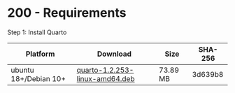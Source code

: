 # 200 - Requirements

Step 1: Install Quarto

| Platform | Download | Size| SHA-256 |
| -- | -- | -- | -- |
| ubuntu 18+/Debian 10+ | [quarto-1.2.253-linux-amd64.deb](https://github.com/quarto-dev/quarto-cli/releases/download/v1.2.253/quarto-1.2.253-linux-amd64.deb) | 73.89 MB | 3d639b8 |

